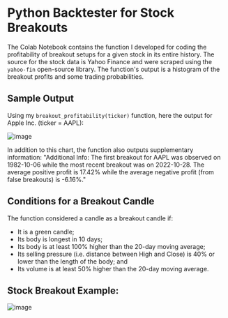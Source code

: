 # Python Backtester for Stock Breakouts
The Colab Notebook contains the function I developed for coding the profitability of breakout setups for a given stock in its entire history. The source for the stock data is Yahoo Finance and were scraped using the `yahoo-fin` open-source library. The function's output is a histogram of the breakout profits and some trading probabilities. 

## Sample Output
Using my `breakout_profitability(ticker)` function, here the output for Apple Inc. (ticker = AAPL):

![image](https://github.com/marvin-rubia/Stock-Breakouts-Backtester/assets/140475770/1641ce40-5e1c-479e-94da-36db5122faa4)

In addition to this chart, the function also outputs supplementary information:
"Additional Info: The first breakout for AAPL was observed on 1982-10-06 while the most recent breakout was on 2022-10-28. The average positive profit is 17.42% while the average negative profit (from false breakouts) is -6.16%."

## Conditions for a Breakout Candle
The function considered a candle as a breakout candle if:
- It is a green candle;
- Its body is longest in 10 days;
- Its body is at least 100% higher than the 20-day moving average;
- Its selling pressure (i.e. distance between High and Close) is 40% or lower than the length of the body; and
- Its volume is at least 50% higher than the 20-day moving average.

## Stock Breakout Example:

![image](https://github.com/marvin-rubia/Stock-Breakouts-Backtester/assets/140475770/7671d3b0-a95a-4730-bf08-0e39ee9c4ba5)
